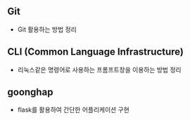 ## Git

- Git 활용하는 방법 정리

## CLI (Common Language Infrastructure)

- 리눅스같은 명령어로 사용하는 프롬프트창을 이용하는 방법 정리

## goonghap

- flask를 활용하여 간단한 어플리케이션 구현